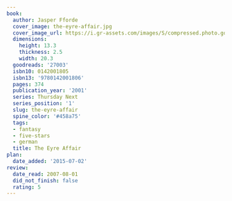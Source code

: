 ```yaml
---
book:
  author: Jasper Fforde
  cover_image: the-eyre-affair.jpg
  cover_image_url: https://i.gr-assets.com/images/S/compressed.photo.goodreads.com/books/1445540555l/27003._SX98_.jpg
  dimensions:
    height: 13.3
    thickness: 2.5
    width: 20.3
  goodreads: '27003'
  isbn10: 0142001805
  isbn13: '9780142001806'
  pages: 374
  publication_year: '2001'
  series: Thursday Next
  series_position: '1'
  slug: the-eyre-affair
  spine_color: '#458a75'
  tags:
  - fantasy
  - five-stars
  - german
  title: The Eyre Affair
plan:
  date_added: '2015-07-02'
review:
  date_read: 2007-08-01
  did_not_finish: false
  rating: 5
---
```

